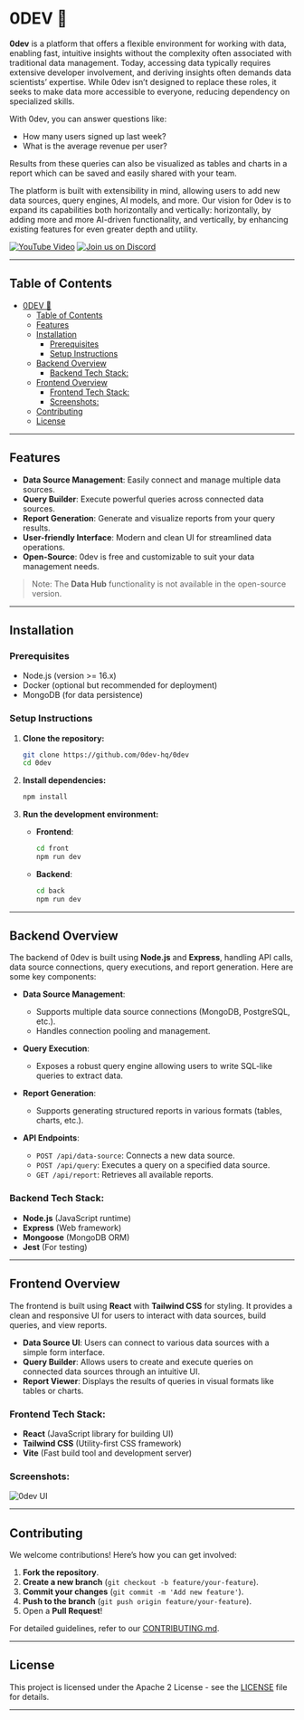 
# 0DEV 🚀

**0dev** is a platform that offers a flexible environment for working with data, enabling fast, intuitive insights without the complexity often associated with traditional data management. Today, accessing data typically requires extensive developer involvement, and deriving insights often demands data scientists’ expertise. While 0dev isn’t designed to replace these roles, it seeks to make data more accessible to everyone, reducing dependency on specialized skills.

With 0dev, you can answer questions like:

- How many users signed up last week?
- What is the average revenue per user?

Results from these queries can also be visualized as tables and charts in a report which can be saved and easily shared with your team.

The platform is built with extensibility in mind, allowing users to add new data sources, query engines, AI models, and more. Our vision for 0dev is to expand its capabilities both horizontally and vertically: horizontally, by adding more and more AI-driven functionality, and vertically, by enhancing existing features for even greater depth and utility.

[![YouTube Video](https://img.shields.io/badge/Watch%20on-YouTube-red?style=for-the-badge&logo=youtube)](https://www.youtube.com/embed/K9B3AWI8uIE)
[![Join us on Discord](https://img.shields.io/badge/Join%20our-Discord-blue?style=for-the-badge&logo=discord)](https://discord.gg/GNSCWZm6kT)

---

## Table of Contents
- [0DEV 🚀](#0dev-)
  - [Table of Contents](#table-of-contents)
  - [Features](#features)
  - [Installation](#installation)
    - [Prerequisites](#prerequisites)
    - [Setup Instructions](#setup-instructions)
  - [Backend Overview](#backend-overview)
    - [Backend Tech Stack:](#backend-tech-stack)
  - [Frontend Overview](#frontend-overview)
    - [Frontend Tech Stack:](#frontend-tech-stack)
    - [Screenshots:](#screenshots)
  - [Contributing](#contributing)
  - [License](#license)

---

## Features

- **Data Source Management**: Easily connect and manage multiple data sources.
- **Query Builder**: Execute powerful queries across connected data sources.
- **Report Generation**: Generate and visualize reports from your query results.
- **User-friendly Interface**: Modern and clean UI for streamlined data operations.
- **Open-Source**: 0dev is free and customizable to suit your data management needs.

> Note: The **Data Hub** functionality is not available in the open-source version.

---

## Installation

### Prerequisites
- Node.js (version >= 16.x)
- Docker (optional but recommended for deployment)
- MongoDB (for data persistence)

### Setup Instructions
1. **Clone the repository:**
   ```bash
   git clone https://github.com/0dev-hq/0dev
   cd 0dev
   ```

2. **Install dependencies:**
   ```bash
   npm install
   ```

3. **Run the development environment:**
   - **Frontend**:
     ```bash
     cd front
     npm run dev
     ```
   - **Backend**:
     ```bash
     cd back
     npm run dev
     ```

---

## Backend Overview

The backend of 0dev is built using **Node.js** and **Express**, handling API calls, data source connections, query executions, and report generation. Here are some key components:

- **Data Source Management**: 
  - Supports multiple data source connections (MongoDB, PostgreSQL, etc.).
  - Handles connection pooling and management.
  
- **Query Execution**: 
  - Exposes a robust query engine allowing users to write SQL-like queries to extract data.
  
- **Report Generation**:
  - Supports generating structured reports in various formats (tables, charts, etc.).
  
- **API Endpoints**:
  - `POST /api/data-source`: Connects a new data source.
  - `POST /api/query`: Executes a query on a specified data source.
  - `GET /api/report`: Retrieves all available reports.

### Backend Tech Stack:
- **Node.js** (JavaScript runtime)
- **Express** (Web framework)
- **Mongoose** (MongoDB ORM)
- **Jest** (For testing)

---

## Frontend Overview

The frontend is built using **React** with **Tailwind CSS** for styling. It provides a clean and responsive UI for users to interact with data sources, build queries, and view reports.

- **Data Source UI**: Users can connect to various data sources with a simple form interface.
- **Query Builder**: Allows users to create and execute queries on connected data sources through an intuitive UI.
- **Report Viewer**: Displays the results of queries in visual formats like tables or charts.

### Frontend Tech Stack:
- **React** (JavaScript library for building UI)
- **Tailwind CSS** (Utility-first CSS framework)
- **Vite** (Fast build tool and development server)

### Screenshots:
![0dev UI](your-screenshot-link)

---

## Contributing

We welcome contributions! Here’s how you can get involved:

1. **Fork the repository**.
2. **Create a new branch** (`git checkout -b feature/your-feature`).
3. **Commit your changes** (`git commit -m 'Add new feature'`).
4. **Push to the branch** (`git push origin feature/your-feature`).
5. Open a **Pull Request**!

For detailed guidelines, refer to our [CONTRIBUTING.md](CONTRIBUTING.md).

---

## License

This project is licensed under the Apache 2 License - see the [LICENSE](LICENSE) file for details.

---

